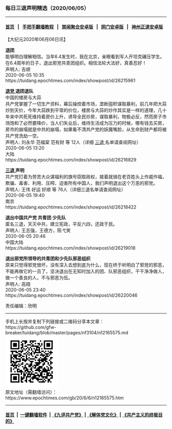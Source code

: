 ### 每日三退声明精选（2020/06/05）
------------------------

#### [首页](https://github.com/gfw-breaker/banned-news1/blob/master/README.md) &nbsp;&nbsp;|&nbsp;&nbsp; [手把手翻墙教程](https://github.com/gfw-breaker/guides/wiki) &nbsp;&nbsp;|&nbsp;&nbsp; [禁闻聚合安卓版](https://github.com/gfw-breaker/bn-android) &nbsp;&nbsp;|&nbsp;&nbsp; [网门安卓版](https://github.com/oGate2/oGate) &nbsp;&nbsp;|&nbsp;&nbsp; [神州正道安卓版](https://github.com/SzzdOgate/update) 



<div class="post_content" id="artbody" itemprop="articleBody">
 <!-- article content begin -->
 <p>
  【大纪元2020年06月06日讯】
 </p>
 <p>
  <strong>
   退团
  </strong>
  <br/>
  能够明白理解相信。当年6.4发生时，我在北京，亲眼看到军人开坦克碾压学生。在6.4周年的日子，退出邪党共青团组织。相信法轮大法好，真善忍好！
  <br/>
  声明人: 吉顺
  <br/>
  2020-06-05 10:35
  <br/>
  https://tuidang.epochtimes.com/index/showpost/id/26215961
 </p>
 <p>
  <strong>
   <a href="https://www.epochtimes.com/gb/tag/%E9%80%80%E5%85%9A.html">
    退党
   </a>
   退团退队
  </strong>
  <br/>
  中国的楼房与大蒜
  <br/>
  共产党掌握了一切生产资料，幕后操控着市场，垄断囤积谋取暴利，前几年把大蒜炒到天价，今年大蒜跌到平常的价位，楼房与大蒜的炒作其实是一样的道理，几十年来中共死死维持着房价上升，诱导全民炒房，谋取暴利，物极必反，然而房子市场饱和了必然要降价，当人们失业后，维持生活成为压力的时候，哪有钱去买房，房市的崩塌就是中共的崩塌，如果看不清共产党的妖魔嘴脸，从生命到财产都将被共产党洗劫一空。
  <br/>
  声明人: 刘永华 范福棠 范有财 等 12人（详细
  <a href="https://www.epochtimes.com/gb/tag/%E4%B8%89%E9%80%80.html">
   三退
  </a>
  名单请查阅网址）
  <br/>
  2020-06-05 13:20
  <br/>
  大陆
  <br/>
  https://tuidang.epochtimes.com/index/showpost/id/26216829
 </p>
 <p>
  <strong>
   <a href="https://www.epochtimes.com/gb/tag/%E4%B8%89%E9%80%80.html">
    三退
   </a>
   声明
  </strong>
  <br/>
  共产党打着为劳苦大众谋福利的旗号窃取政权，接着就骑在老百姓头上作威作福，欺骗、毒害、利用、压榨、迫害所有中国人，我们声明退出这个万恶的邪党。
  <br/>
  声明人: 王伟 好运 好顺 等 76人（详细三退名单请查阅网址）
  <br/>
  2020-06-05 19:40
  <br/>
  南京
  <br/>
  https://tuidang.epochtimes.com/index/showpost/id/26218422
 </p>
 <p>
  <strong>
   退出中国共产党 共青团 少先队
  </strong>
  <br/>
  匿名三退，天灭中共，建立宪政，平反六四，还政于民。
  <br/>
  声明人: 王志强，王德方，陈弋笑
  <br/>
  2020-06-05 20:46
  <br/>
  中国大陆
  <br/>
  https://tuidang.epochtimes.com/index/showpost/id/26219018
 </p>
 <p>
  <strong>
   退出邪党所领导的共青团和少先队邪恶组织
  </strong>
  <br/>
  原来只觉得邪党很坏，没有深入去想到底为什么，现在终于听明白了邪党的邪恶，不能再做它的一员了，坚决退出在无知时加入的团、队邪恶组织，干干净净做人，做一个善良的人，不与邪恶为伍。
  <br/>
  声明人: 高翔
  <br/>
  2020-06-05 23:40
  <br/>
  https://tuidang.epochtimes.com/index/showpost/id/26220046
 </p>
 <p>
  责任编辑：欣明
 </p>
 <!-- article content end -->
 <div id="below_article_ad">
 </div>
</div>

<hr/>
手机上长按并复制下列链接或二维码分享本文章：<br/>
https://github.com/gfw-breaker/tuidang/blob/master/pages/nf3104/n12165575.md <br/>
<a href='https://github.com/gfw-breaker/tuidang/blob/master/pages/nf3104/n12165575.md'><img src='https://github.com/gfw-breaker/tuidang/blob/master/pages/nf3104/n12165575.md.png'/></a> <br/>
原文地址（需翻墙访问）：https://www.epochtimes.com/gb/20/6/6/n12165575.htm


------------------------
#### [首页](https://github.com/gfw-breaker/banned-news/blob/master/README.md) &nbsp;|&nbsp; [一键翻墙软件](https://github.com/gfw-breaker/nogfw/blob/master/README.md) &nbsp;| [《九评共产党》](https://github.com/gfw-breaker/9ping.md/blob/master/README.md#九评之一评共产党是什么) | [《解体党文化》](https://github.com/gfw-breaker/jtdwh.md/blob/master/README.md) | [《共产主义的终极目的》](https://github.com/gfw-breaker/gczydzjmd.md/blob/master/README.md)


<img src='http://gfw-breaker.win/tuidang/pages/nf3104/n12165575.md' width='0px' height='0px'/>